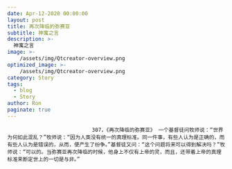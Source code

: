 ```yaml
---
date: Apr-12-2020 00:00:00
layout: post
title: 再次降临的弥赛亚
subtitle: 神寓之言
description: >-
  神寓之言
image: >-
    /assets/img/Qtcreator-overview.png
optimized_image: >-
    /assets/img/Qtcreator-overview.png
category: Story
tags:
  - blog
  - Story
author: Ron
paginate: true
---
```


							　　307，《再次降临的弥赛亚》 一个基督徒问牧师说：“世界为何如此混乱？”牧师说：“因为人类没有统一的真理标准。同一件事，有些人认为是正确的，而有些人认为是错误的，从而，便产生了纷争。”基督徒又问：“这个问题将来可以得到解决吗？”牧师说：“可以的。当弥赛亚再次降临的时候，他身上不仅有上帝的灵，而且，还带着上帝的真理标准来断定世上的一切是与非。”
							
							
						